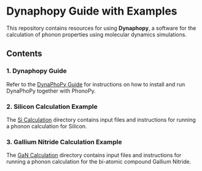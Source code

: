# Dynaphopy Guide with Examples

This repository contains resources for using **Dynaphopy**, a software for the calculation of phonon properties using molecular dynamics simulations.

## Contents

### 1. Dynaphopy Guide
Refer to the [DynaPhoPy Guide](DynaPhoPy.pdf) for instructions on how to install and run DynaPhoPy together with PhonoPy. 

### 2. Silicon Calculation Example
The [Si Calculation](Si-LAMMPS/) directory contains input files and instructions for running a phonon calculation for Silicon.

### 3. Gallium Nitride Calculation Example
The [GaN Calculation](Si-LAMMPS/) directory contains input files and instructions for running a phonon calculation for the bi-atomic compound Gallium Nitride.
